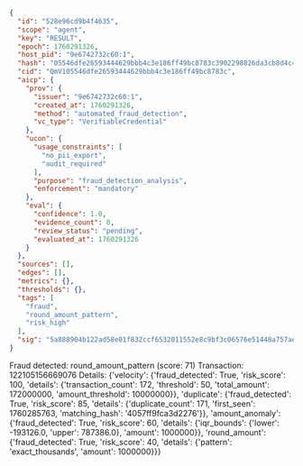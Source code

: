 ```json
{
  "id": "528e96cd9b4f4635",
  "scope": "agent",
  "key": "RESULT",
  "epoch": 1760291326,
  "host_pid": "9e6742732c60:1",
  "hash": "05546dfe26593444629bbb4c3e186ff49bc8783c3902298826da3cb8d4c441cc",
  "cid": "QmV105546dfe26593444629bbb4c3e186ff49bc8783c",
  "aicp": {
    "prov": {
      "issuer": "9e6742732c60:1",
      "created_at": 1760291326,
      "method": "automated_fraud_detection",
      "vc_type": "VerifiableCredential"
    },
    "ucon": {
      "usage_constraints": [
        "no_pii_export",
        "audit_required"
      ],
      "purpose": "fraud_detection_analysis",
      "enforcement": "mandatory"
    },
    "eval": {
      "confidence": 1.0,
      "evidence_count": 0,
      "review_status": "pending",
      "evaluated_at": 1760291326
    }
  },
  "sources": [],
  "edges": [],
  "metrics": {},
  "thresholds": {},
  "tags": [
    "fraud",
    "round_amount_pattern",
    "risk_high"
  ],
  "sig": "5a888904b122ad58e01f832ccf6532011552e8c9bf3c06576e51448a757ae853"
}
```

Fraud detected: round_amount_pattern (score: 71)
Transaction: 122105156669076
Details: {'velocity': {'fraud_detected': True, 'risk_score': 100, 'details': {'transaction_count': 172, 'threshold': 50, 'total_amount': 172000000, 'amount_threshold': 10000000}}, 'duplicate': {'fraud_detected': True, 'risk_score': 85, 'details': {'duplicate_count': 171, 'first_seen': 1760285763, 'matching_hash': '4057ff9fca3d2276'}}, 'amount_anomaly': {'fraud_detected': True, 'risk_score': 60, 'details': {'iqr_bounds': {'lower': -193126.0, 'upper': 787386.0}, 'amount': 1000000}}, 'round_amount': {'fraud_detected': True, 'risk_score': 40, 'details': {'pattern': 'exact_thousands', 'amount': 1000000}}}